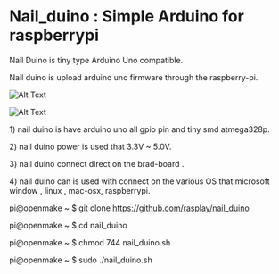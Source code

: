 # Nail_duino : Simple Arduino for raspberrypi
Nail Duino is tiny type Arduino Uno compatible.<p>
Nail duino is upload arduino uno firmware through the raspberry-pi. 

![Alt Text](http://www.rasplay.org/wp-content/uploads/nail_duino.jpg)

![Alt Text](http://www.rasplay.org/wp-content/uploads/KakaoTalk_20150307_104915906.jpg)

<p>1) nail duino is have arduino uno all gpio pin and tiny smd atmega328p.</p>
<p>2) nail duino power is used  that 3.3V ~ 5.0V.</p>
<p>3) nail duino connect direct on the brad-board .</p>
<p>4) nail duino can is used with connect on the various OS that microsoft window , linux , mac-osx, raspberrypi.</p>



pi@openmake ~ $ git clone https://github.com/rasplay/nail_duino

pi@openmake ~ $ cd nail_duino

pi@openmake ~ $ chmod 744 nail_duino.sh

pi@openmake ~ $ sudo ./nail_duino.sh
